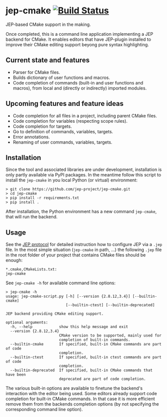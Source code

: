 # jep-cmake [![Build Status](https://travis-ci.org/jep-project/jep-cmake.svg)](https://travis-ci.org/jep-project/jep-cmake)

JEP-based CMake support in the making.

Once completed, this is a command line application implementing a JEP backend for CMake. It enables editors that have JEP-plugin installed to
improve their CMake editing support beyong pure syntax highlighting.

## Current state and features

* Parser for CMake files.
* Builds dictionary of user functions and macros.
* Code completion of commands (built-in and user functions and macros), from local and (directly or indirectly) imported modules.

## Upcoming features and feature ideas

* Code completion for all files in a project, including parent CMake files.
* Code completion for variables (respecting scope rules).
* Code completion for targets.
* Go to definition of commands, variables, targets.
* Error annotations.
* Renaming of user commands, variables, targets.

## Installation

Since the tool and associated libraries are under development, installation is only partly available via PyPI packages. In the meantime
follow this script to install the `jep-cmake` in you local Python (or virtual) environment:

    > git clone https://github.com/jep-project/jep-cmake.git
    > cd jep-cmake
    > pip install -r requirements.txt
    > pip install .
    
After installation, the Python environment has a new command `jep-cmake`, that will run the backend.

## Usage

See the [JEP protocol](https://github.com/jep-project/jep/blob/master/protocol.md) for detailed instruction how to configure JEP via a
`.jep` file. In the most simple situation (`jep-cmake` in path, ...) the following `.jep` file in the root folder of your project that
contains CMake files should be enough:

    *.cmake,CMakeLists.txt:
    jep-cmake

See `jep-cmake -h` for available command line options:

    > jep-cmake -h
    usage: jep-cmake-script.py [-h] [--version {2.8.12,3.4}] [--builtin-cmake]
                               [--builtin-ctest] [--builtin-deprecated]
    
    JEP backend providing CMake editing support.
    
    optional arguments:
      -h, --help            show this help message and exit
      --version {2.8.12,3.4}
                            CMake version to be supported, mainly used for
                            completion of built-in commands.
      --builtin-cmake       If specified, built-in CMake commands are part of code
                            completion.
      --builtin-ctest       If specified, built-in ctest commands are part of code
                            completion.
      --builtin-deprecated  If specified, built-in CMake commands that have been
                            deprecated are part of code completion.

The various built-in options are available to finetune the backend's interaction with the editor being used. Some editors already support code completion for built-in
CMake commands. In that case it is more efficient remove them from the backends completion options (by not specifying the corresponding command line option). 
